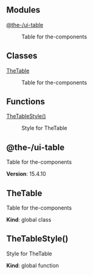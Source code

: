 <!--- Code generated by @the-/script-doc. DO NOT EDIT. -->

## Modules

<dl>
<dt><a href="#module_@the-/ui-table">@the-/ui-table</a></dt>
<dd><p>Table for the-components</p>
</dd>
</dl>

## Classes

<dl>
<dt><a href="#TheTable">TheTable</a></dt>
<dd><p>Table for the-components</p>
</dd>
</dl>

## Functions

<dl>
<dt><a href="#TheTableStyle">TheTableStyle()</a></dt>
<dd><p>Style for TheTable</p>
</dd>
</dl>

<a name="module_@the-/ui-table"></a>

## @the-/ui-table
Table for the-components

**Version**: 15.4.10  
<a name="TheTable"></a>

## TheTable
Table for the-components

**Kind**: global class  
<a name="TheTableStyle"></a>

## TheTableStyle()
Style for TheTable

**Kind**: global function  
